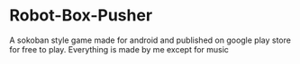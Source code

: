 # Robot-Box-Pusher
 A sokoban style game made for android and published on google play store for free to play. Everything is made by me except for music
